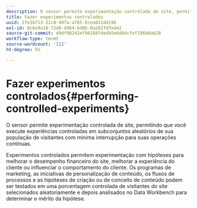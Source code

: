 ```yaml
---
description: O sensor permite experimentação controlada de site, permitindo que você execute experiências controladas em subconjuntos aleatórios de sua população de visitantes com mínima interrupção para suas operações contínuas.
title: Fazer experimentos controlados
uuid: 2fe16713-21c8-497a-a765-8cea011d419b
exl-id: 8cbe9a10-72d8-4964-bd0b-0a262fd7ede2
source-git-commit: d9df90242ef96188f4e4b5e6d04cfef196b0a628
workflow-type: tm+mt
source-wordcount: '112'
ht-degree: 5%

---
```


# Fazer experimentos controlados{#performing-controlled-experiments}

O sensor permite experimentação controlada de site, permitindo que você execute experiências controladas em subconjuntos aleatórios de sua população de visitantes com mínima interrupção para suas operações contínuas.

Experimentos controlados permitem experimentação com hipóteses para melhorar o desempenho financeiro do site, melhorar a experiência do cliente ou influenciar o comportamento do cliente. Os programas de marketing, as iniciativas de personalização de conteúdo, os fluxos de processos e as hipóteses de criação ou de conceito de conteúdo podem ser testados em uma porcentagem controlada de visitantes do site selecionados aleatoriamente e depois analisados no Data Workbench para determinar o mérito da hipótese.
